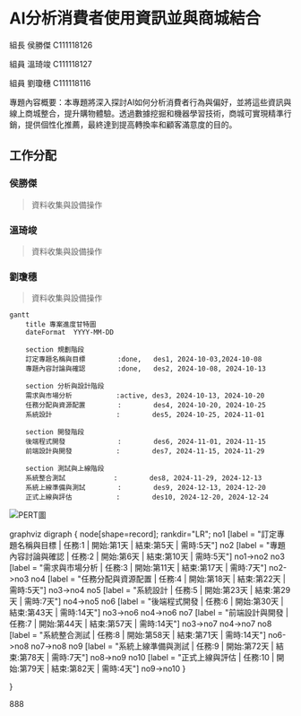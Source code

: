 # AI分析消費者使用資訊並與商城結合
組長 侯勝傑 C111118126

組員 溫琦竣 C111118127

組員 劉瓊穗 C111118116

專題內容概要：本專題將深入探討AI如何分析消費者行為與偏好，並將這些資訊與線上商城整合，提升購物體驗。透過數據挖掘和機器學習技術，商城可實現精準行銷，提供個性化推薦，最終達到提高轉換率和顧客滿意度的目的。
## 工作分配
### 侯勝傑
>資料收集與設備操作
### 溫琦竣
>資料收集與設備操作
### 劉瓊穗
>資料收集與設備操作

```mermaid
gantt
    title 專案進度甘特圖
    dateFormat  YYYY-MM-DD

    section 規劃階段
    訂定專題名稱與目標        :done,   des1, 2024-10-03,2024-10-08
    專題內容討論與確認        :done,   des2, 2024-10-08, 2024-10-13

    section 分析與設計階段
    需求與市場分析           :active, des3, 2024-10-13, 2024-10-20
    任務分配與資源配置        :        des4, 2024-10-20, 2024-10-25
    系統設計                :        des5, 2024-10-25, 2024-11-01

    section 開發階段
    後端程式開發             :        des6, 2024-11-01, 2024-11-15
    前端設計與開發           :        des7, 2024-11-15, 2024-11-29

    section 測試與上線階段
    系統整合測試            :        des8, 2024-11-29, 2024-12-13
    系統上線準備與測試        :        des9, 2024-12-13, 2024-12-20
    正式上線與評估           :        des10, 2024-12-20, 2024-12-24
```
![PERT圖](PERT圖.png)

graphviz
digraph {
 node[shape=record];
 rankdir="LR";
    no1 [label = "訂定專題名稱與目標 | 任務:1 | 開始:第1天 | 結束:第5天 | 需時:5天"]
    no2 [label = "專題內容討論與確認 | 任務:2 | 開始:第6天 | 結束:第10天 | 需時:5天"]
    no1->no2
    no3 [label = "需求與市場分析 | 任務:3 | 開始:第11天 | 結束:第17天 | 需時:7天"]
    no2->no3
    no4 [label = "任務分配與資源配置 | 任務:4 | 開始:第18天 | 結束:第22天 | 需時:5天"]
    no3->no4
    no5 [label = "系統設計 | 任務:5 | 開始:第23天 | 結束:第29天 | 需時:7天"]
    no4->no5
    no6 [label = "後端程式開發 | 任務:6 | 開始:第30天 | 結束:第43天 | 需時:14天"]
    no3->no6
    no4->no6
    no7 [label = "前端設計與開發 | 任務:7 | 開始:第44天 | 結束:第57天 | 需時:14天"]
    no3->no7
    no4->no7
    no8 [label = "系統整合測試 | 任務:8 | 開始:第58天 | 結束:第71天 | 需時:14天"]
    no6->no8
    no7->no8
    no9 [label = "系統上線準備與測試 | 任務:9 | 開始:第72天 | 結束:第78天 | 需時:7天"]
    no8->no9
    no10 [label = "正式上線與評估 | 任務:10 | 開始:第79天 | 結束:第82天 | 需時:4天"]
    no9->no10
}

}

888
